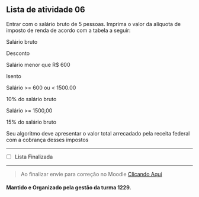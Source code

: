## Lista de atividade 06

Entrar com o salário bruto de 5 pessoas. Imprima o valor da alíquota de imposto de renda de acordo com a tabela a seguir:

Salário bruto

Desconto

Salário menor que R$ 600

Isento

Salário >= 600 ou < 1500.00

10% do salário bruto

Salário >= 1500,00

15% do salário bruto

 

Seu algoritmo deve apresentar o valor total arrecadado pela receita federal com a cobrança desses impostos

---

- [ ] Lista Finalizada

---

> Ao finalizar envie para correção no Moodle [Clicando Aqui](https://ead.ifms.edu.br)

#### Mantido e Organizado pela gestão da turma 1229.
